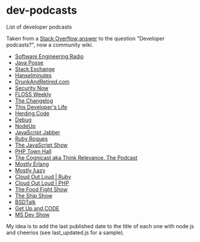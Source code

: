 dev-podcasts
============

List of developer podcasts

Taken from a <a href="http://stackoverflow.com/a/531590/1002152">Stack Overflow answer</a> to the question "Developer podcasts?", now a community wiki.

<ul>
<li><a href="http://www.se-radio.net/">Software Engineering Radio</a></li>
<li><a href="http://javaposse.com/">Java Posse</a></li>
<li><a href="http://blog.stackoverflow.com/category/podcasts/">Stack Exchange</a></li>
<li><a href="http://www.hanselminutes.com/">Hanselminutes</a></li>
<li><a href="http://drunkandretired.com/">DrunkAndRetired.com</a></li>
<li><a href="http://twit.tv/sn">Security Now</a></li>
<li><a href="http://twit.tv/FLOSS">FLOSS Weekly</a></li>
<li><a href="http://thechangelog.com/tagged/episode">The Changelog</a></li>
<li><a href="http://thisdeveloperslife.com/">This Developer's Life</a></li>
<li><a href="http://herdingcode.com/">Herding Code</a></li>
<li><a href="https://itunes.apple.com/us/podcast/debug/id578812394">Debug</a></li>
<li><a href="http://nodeup.com/">NodeUp</a></li>
<li><a href="http://javascriptjabber.com/">JavaScript Jabber</a></li>
<li><a href="http://rubyrogues.com/">Ruby Rogues</a></li>
<li><a href="http://javascriptshow.com/">The JavaScript Show</a></li>
<li><a href="http://phptownhall.com/">PHP Town Hall</a></li>
<li><a href="http://thinkrelevance.com/blog/tags/podcast">The Cognicast aka Think Relevance, The Podcast</a></li>
<li><a href="http://mostlyerlang.com/">Mostly Erlang</a></li>
<li><a href="http://mostlylazy.com/">Mostly λazy</a></li>
<li><a href="https://itunes.apple.com/us/podcast/cloud-out-loud-ruby/id408098989">Cloud Out Loud | Ruby</a></li>
<li><a href="https://itunes.apple.com/us/podcast/cloud-out-loud-php/id486510242">Cloud Out Loud | PHP</a></li>
<li><a href="https://itunes.apple.com/us/podcast/the-food-fight-show/id495577922">The Food Fight Show</a></li>
<li><a href="http://theshipshow.com/">The Ship Show</a></li>
<li><a href="http://bsdtalk.blogspot.com/">BSDTalk</a></li>
<li><a href="http://getupandcode.com/">Get Up and CODE</a></li>
<li><a href="http://msdevshow.com/">MS Dev Show</a></li>
</ul>

My idea is to add the last published date to the title of each one with node js and cheerios (see last_updated.js for a sample).

